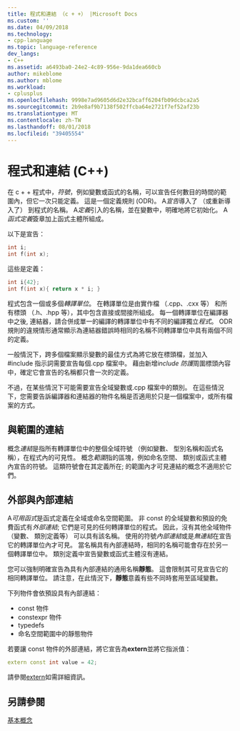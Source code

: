 ```yaml
---
title: 程式和連結 （c + +） |Microsoft Docs
ms.custom: ''
ms.date: 04/09/2018
ms.technology:
- cpp-language
ms.topic: language-reference
dev_langs:
- C++
ms.assetid: a6493ba0-24e2-4c89-956e-9da1dea660cb
author: mikeblome
ms.author: mblome
ms.workload:
- cplusplus
ms.openlocfilehash: 9998e7ad9605d6d2e32bcaff6204fb09dcbca2a5
ms.sourcegitcommit: 2b9e8af9b7138f502ffcba64e2721f7ef52af23b
ms.translationtype: MT
ms.contentlocale: zh-TW
ms.lasthandoff: 08/01/2018
ms.locfileid: "39405554"
---
```

# <a name="program-and-linkage-c"></a>程式和連結 (C++)

在 c + + 程式中，*符號*，例如變數或函式的名稱，可以宣告任何數目的時間的範圍內，但它一次只能定義。 這是一個定義規則 (ODR)。 A*宣告*導入了 （或重新導入了） 到程式的名稱。 A*定義*引入的名稱，並在變數中，明確地將它初始化。 A*函式定義*簽章加上函式主體所組成。

以下是宣告：

```cpp
int i;
int f(int x);
```

這些是定義：

```cpp
int i{42};
int f(int x){ return x * i; }
```

程式包含一個或多個*轉譯單位*。 在轉譯單位是由實作檔 （.cpp、.cxx 等） 和所有標頭 （.h、.hpp 等），其中包含直接或間接所組成。 每一個轉譯單位在編譯器中之後, 連結器，請合併成單一的編譯的轉譯單位中有不同的編譯獨立*程式*。 ODR 規則的違規情形通常顯示為連結器錯誤時相同的名稱不同轉譯單位中具有兩個不同的定義。

一般情況下，跨多個檔案顯示變數的最佳方式為將它放在標頭檔，並加入 #include 指示詞需要宣告每個.cpp 檔案中。 藉由新增*include 防護*周圍標頭內容中，確定它會宣告的名稱都只會一次的定義。

不過，在某些情況下可能需要宣告全域變數或.cpp 檔案中的類別。 在這些情況下，您需要告訴編譯器和連結器的物件名稱是否適用於只是一個檔案中，或所有檔案的方式。

## <a name="linkage-vs-scope"></a>與範圍的連結

概念*連結*是指所有轉譯單位中的整個全域符號 （例如變數、 型別名稱和函式名稱），在程式內的可見性。 概念*範圍*指的區塊，例如命名空間、 類別或函式主體內宣告的符號。 這類符號會在其定義所在; 的範圍內才可見連結的概念不適用於它們。 

## <a name="external-vs-internal-linkage"></a>外部與內部連結

A*可用函式*是函式定義在全域或命名空間範圍。 非 const 的全域變數和預設的免費函式有*外部連結*; 它們是可見的任何轉譯單位的程式。 因此，沒有其他全域物件 （變數、 類別定義等） 可以具有該名稱。 使用的符號*內部連結*或是*無連結*在宣告它的轉譯單位內才可見。 當名稱具有內部連結時，相同的名稱可能會存在於另一個轉譯單位中。 類別定義中宣告變數或函式主體沒有連結。 

您可以強制明確宣告為具有內部連結的通用名稱**靜態**。 這會限制其可見宣告它的相同轉譯單位。 請注意，在此情況下，**靜態**意義有些不同時套用至區域變數。

下列物件會依預設具有內部連結：
- const 物件
- constexpr 物件
- typedefs
- 命名空間範圍中的靜態物件

若要讓 const 物件的外部連結，將它宣告為**extern**並將它指派值：

```cpp
extern const int value = 42;
```

請參閱[extern](extern-cpp.md)如需詳細資訊。

## <a name="see-also"></a>另請參閱
 [基本概念](../cpp/basic-concepts-cpp.md)